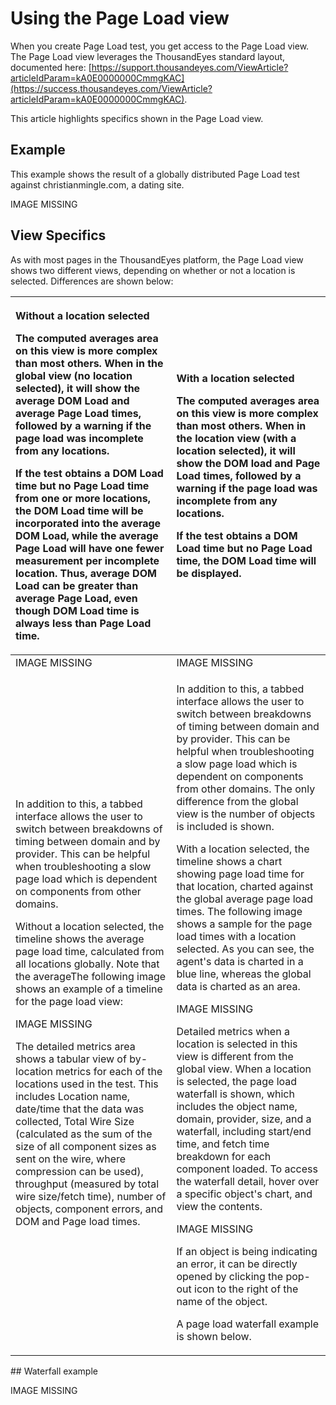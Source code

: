# Using the Page Load view

When you create Page Load test, you get access to the Page Load view.  The Page Load view leverages the ThousandEyes standard layout, documented here: [https://support.thousandeyes.com/ViewArticle?articleIdParam=kA0E0000000CmmgKAC](https://success.thousandeyes.com/ViewArticle?articleIdParam=kA0E0000000CmmgKAC).  

This article highlights specifics shown in the Page Load view.

## Example

This example shows the result of a globally distributed Page Load test against christianmingle.com, a dating site.

IMAGE MISSING

## View Specifics

 As with most pages in the ThousandEyes platform, the Page Load view shows two different views, depending on whether or not a location is selected.  Differences are shown below:

<table>
  <thead>
    <tr>
      <th style="text-align:left">
        <p><b>Without a location selected</b>
        </p>
        <p>The computed averages area on this view is more complex than most others.
          When in the global view (no location selected), it will show the average
          DOM Load and average Page Load times, followed by a warning if the page
          load was incomplete from any locations.</p>
        <p>If the test obtains a DOM Load time but no Page Load time from one or
          more locations, the DOM Load time will be incorporated into the average
          DOM Load, while the average Page Load will have one fewer measurement per
          incomplete location. Thus, average DOM Load can be greater than average
          Page Load, even though DOM Load time is always less than Page Load time.</p>
      </th>
      <th style="text-align:left">
        <p><b>With a location selected</b>
        </p>
        <p>The computed averages area on this view is more complex than most others.
          When in the location view (with a location selected), it will show the
          DOM load and Page Load times, followed by a warning if the page load was
          incomplete from any locations.</p>
        <p>If the test obtains a DOM Load time but no Page Load time, the DOM Load
          time will be displayed.</p>
      </th>
    </tr>
  </thead>
  <tbody>
    <tr>
      <td style="text-align:left">IMAGE MISSING</td>
      <td style="text-align:left">IMAGE MISSING</td>
    </tr>
    <tr>
      <td style="text-align:left">
        <p>In addition to this, a tabbed interface allows the user to switch between
          breakdowns of timing between domain and by provider. This can be helpful
          when troubleshooting a slow page load which is dependent on components
          from other domains.</p>
        <p>Without a location selected, the timeline shows the average page load
          time, calculated from all locations globally. Note that the averageThe
          following image shows an example of a timeline for the page load view:</p>
        <p>IMAGE MISSING</p>
        <p>The detailed metrics area shows a tabular view of by-location metrics
          for each of the locations used in the test. This includes Location name,
          date/time that the data was collected, Total Wire Size (calculated as the
          sum of the size of all component sizes as sent on the wire, where compression
          can be used), throughput (measured by total wire size/fetch time), number
          of objects, component errors, and DOM and Page load times.</p>
      </td>
      <td style="text-align:left">
        <p>In addition to this, a tabbed interface allows the user to switch between
          breakdowns of timing between domain and by provider. This can be helpful
          when troubleshooting a slow page load which is dependent on components
          from other domains. The only difference from the global view is the number
          of objects is included is shown.</p>
        <p>With a location selected, the timeline shows a chart showing page load
          time for that location, charted against the global average page load times.
          The following image shows a sample for the page load times with a location
          selected. As you can see, the agent&apos;s data is charted in a blue line,
          whereas the global data is charted as an area.</p>
        <p>IMAGE MISSING</p>
        <p>Detailed metrics when a location is selected in this view is different
          from the global view. When a location is selected, the page load waterfall
          is shown, which includes the object name, domain, provider, size, and a
          waterfall, including start/end time, and fetch time breakdown for each
          component loaded. To access the waterfall detail, hover over a specific
          object&apos;s chart, and view the contents.</p>
        <p>IMAGE MISSING</p>
        <p>If an object is being indicating an error, it can be directly opened by
          clicking the pop-out icon to the right of the name of the object.</p>
        <p>A page load waterfall example is shown below.</p>
      </td>
    </tr>
  </tbody>
</table>## Waterfall example

IMAGE MISSING

